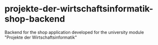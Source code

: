 # projekte-der-wirtschaftsinformatik-shop-backend
Backend for the shop application developed for the university module "Projekte der Wirtschaftsinformatik"
